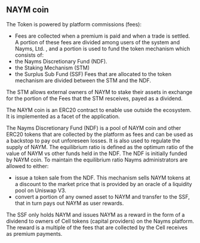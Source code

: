 ## NAYM coin

The Token is powered by platform commissions (fees):

- Fees are collected when a premium is paid and when a trade is settled. A portion of these fees are divided among users of the system and Nayms, Ltd. , and a portion is used to fund the token mechanism which consists of:
- the Nayms Discretionary Fund (NDF).
- the Staking Mechanism (STM)
- the Surplus Sub Fund (SSF)
  Fees that are allocated to the token mechanism are divided between the STM and the NDF.

The STM allows external owners of NAYM to stake their assets in exchange for the portion of the Fees that the STM resceives, payed as a dividend.

The NAYM coin is an ERC20 contract to enable use outside the ecosystem. It is implemented as a facet of the application.

The Nayms Discretionary Fund (NDF) is a pool of NAYM coin and other ERC20 tokens that are collected by the platform as fees and can be used as a backstop to pay out unforeseen losses. It is also used to regulate the supply of NAYM.
The equilibrium ratio is defined as the optimum ratio of the value of NAYM vs other funds held in the NDF.
The NDF is initially funded by NAYM coin. To maintain the equilibrium ratio Nayms administrators are allowed to either:

- issue a token sale from the NDF. This mechanism sells NAYM tokens at a discount to the market price that is provided by an oracle of a liquidity pool on Uniswap V3.
- convert a portion of any owned asset to NAYM and transfer to the SSF, that in turn pays out NAYM as user rewards.

The SSF only holds NAYM and issues NAYM as a reward in the form of a dividend to owners of Cell tokens (capital providers) on the Nayms platform. The reward is a multiple of the fees that are collected by the Cell receives as premium payments.
